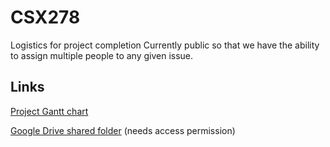 # CSX278
Logistics for project completion
Currently public so that we have the ability to assign multiple people to any given issue. 

## Links

[Project Gantt chart](https://share.clickup.com/g/h/4-14736471-7/6d54ee712344eb0)

[Google Drive shared folder](https://drive.google.com/drive/folders/1asy7tTO5UnOAx8i3r1uLWaBI0rQjGH4m?usp=sharing) (needs access permission)
